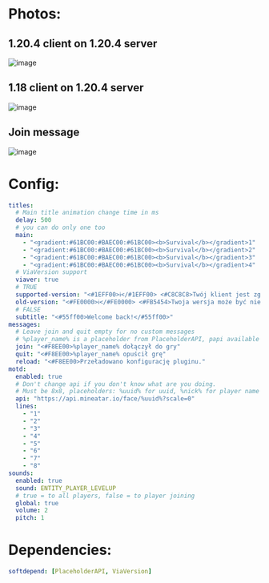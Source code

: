 # Photos:
## 1.20.4 client on 1.20.4 server
![image](https://github.com/qyczq/joinMessages/assets/120599733/8b51a558-700d-4a05-98b6-f493b0059f01)
## 1.18 client on 1.20.4 server
![image](https://github.com/qyczq/joinMessages/assets/120599733/85b4f641-2cdb-466a-b606-ded0e74a170d)
## Join message
![image](https://github.com/qyczq/joinMessages/assets/120599733/b99140f8-8d54-43c4-9d15-ca4ee385bab8)

# Config:
```yml
titles:
  # Main title animation change time in ms
  delay: 500
  # you can do only one too
  main:
    - "<gradient:#61BC00:#BAEC00:#61BC00><b>Survival</b></gradient>1"
    - "<gradient:#61BC00:#BAEC00:#61BC00><b>Survival</b></gradient>2"
    - "<gradient:#61BC00:#BAEC00:#61BC00><b>Survival</b></gradient>3"
    - "<gradient:#61BC00:#BAEC00:#61BC00><b>Survival</b></gradient>4"
  # ViaVersion support
  viaver: true
  # TRUE
  supported-version: "<#1EFF00>ℹ</#1EFF00> <#C8C8C8>Twój klient jest zgodny z aktualną wersją serwera.</#C8C8C8>"
  old-version: "<#FE0000>ℹ</#FE0000> <#FB5454>Twoja wersja może być niekompatybilna z naszym serwerem. Zalecamy aktualizację.</#FB5454>"
  # FALSE
  subtitle: "<#55ff00>Welcome back!</#55ff00>"
messages:
  # Leave join and quit empty for no custom messages
  # %player_name% is a placeholder from PlaceholderAPI, papi available only in join and quit messages and  motd lines
  join: "<#F8EE00>%player_name% dołączył do gry"
  quit: "<#F8EE00>%player_name% opuścił grę"
  reload: "<#F8EE00>Przeładowano konfigurację pluginu."
motd:
  enabled: true
  # Don't change api if you don't know what are you doing.
  # Must be 8x8, placeholders: %uuid% for uuid, %nick% for player name
  api: "https://api.mineatar.io/face/%uuid%?scale=0"
  lines:
    - "1"
    - "2"
    - "3"
    - "4"
    - "5"
    - "6"
    - "7"
    - "8"
sounds:
  enabled: true
  sound: ENTITY_PLAYER_LEVELUP
  # true = to all players, false = to player joining
  global: true
  volume: 2
  pitch: 1
```
# Dependencies:
```yml
softdepend: [PlaceholderAPI, ViaVersion]
```
